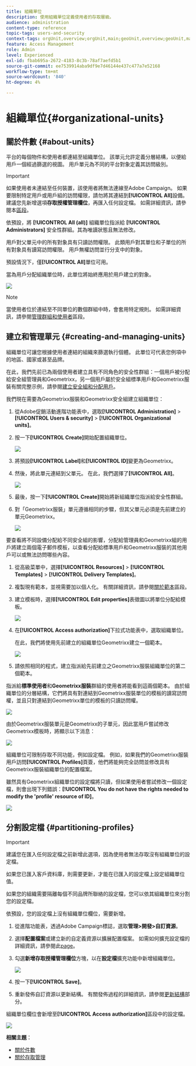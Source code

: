 ```yaml
---
title: 組織單位
description: 使用組織單位定義使用者的存取層級。
audience: administration
content-type: reference
topic-tags: users-and-security
context-tags: orgUnit,overview;orgUnit,main;geoUnit,overview;geoUnit,main
feature: Access Management
role: Admin
level: Experienced
exl-id: fbab695a-2672-4183-8c3b-78af7aefd5b1
source-git-commit: ee7539914aba9df9e7d46144e437c477a7e52168
workflow-type: tm+mt
source-wordcount: '840'
ht-degree: 4%

---
```


# 組織單位{#organizational-units}

## 關於件數 {#about-units}

平台的每個物件和使用者都連結至組織單位。 該單元允許定義分層結構，以便給用戶一個經過篩選的視圖。 用戶單元為不同的平台對象定義其訪問級別。

>[!IMPORTANT]
>
>如果使用者未連結至任何裝置，該使用者將無法連線至Adobe Campaign。 如果要限制特定用戶或用戶組的訪問權限，請勿將其連結到&#x200B;**[!UICONTROL All]**&#x200B;設備。 建議您先新增選項&#x200B;**存取授權管理欄位**，再匯入任何設定檔。 如需詳細資訊，請參閱本[區段](../../administration/using/organizational-units.md#partitioning-profiles)。
>
>依預設，將 **[!UICONTROL All (all)]** 組織單位指派給 **[!UICONTROL Administrators]** 安全性群組。其為唯讀狀態且無法修改。

用戶對父單元中的所有對象具有只讀訪問權限。 此類用戶對其單位和子單位的所有對象具有讀寫訪問權限。 用戶無權訪問並行分支中的對象。

預設情況下，僅&#x200B;**[!UICONTROL All]**&#x200B;單位可用。

當為用戶分配組織單位時，此單位將始終應用於用戶建立的對象。

![](assets/user_management_2.png)

>[!NOTE]
>
>當使用者位於連結至不同單位的數個群組中時，會套用特定規則。 如需詳細資訊，請參閱[管理群組和使用者](../../administration/using/managing-groups-and-users.md)區段。

## 建立和管理單元 {#creating-and-managing-units}

組織單位可讓您根據使用者連結的組織來篩選執行個體。 此單位可代表您例項中的地區、國家或甚至品牌。

在此，我們先前已為兩個使用者建立具有不同角色的安全性群組：一個用戶被分配給安全組管理員和Geometrixx，另一個用戶屬於安全組標準用戶和Geometrixx服裝有關完整示例，請參閱[建立安全組和分配用戶](../../administration/using/managing-groups-and-users.md#creating-a-security-group-and-assigning-users)。

我們現在需要為Geometrixx服裝和Geometrixx安全組建立組織單位：

1. 從Adobe促銷活動進階功能表中，選取&#x200B;**[!UICONTROL Administration]** > **[!UICONTROL Users & security]** > **[!UICONTROL Organizational units]**。
1. 按一下&#x200B;**[!UICONTROL Create]**&#x200B;開始配置組織單位。

   ![](assets/manage_units_1.png)

1. 將預設&#x200B;**[!UICONTROL Label]**&#x200B;和&#x200B;**[!UICONTROL ID]**&#x200B;變更為Geometrixx。
1. 然後，將此單元連結到父單元。 在此，我們選擇了&#x200B;**[!UICONTROL All]**。

   ![](assets/manage_units_2.png)

1. 最後，按一下&#x200B;**[!UICONTROL Create]**&#x200B;開始將新組織單位指派給安全性群組。
1. 對「Geometrixx服裝」單元遵循相同的步驟，但其父單元必須是先前建立的單元Geometrixx。

   ![](assets/manage_units_3.png)

要查看將不同設備分配給不同安全組的影響，分配給管理員和Geometrixx組的用戶將建立兩個電子郵件模板，以查看分配給標準用戶和Geometrixx服裝的其他用戶可以或無法訪問哪些內容。

1. 從高級菜單中，選擇&#x200B;**[!UICONTROL Resources]** > **[!UICONTROL Templates]** > **[!UICONTROL Delivery Templates]**。
1. 複製現有範本，並視需要加以個人化。 有關詳細資訊，請參閱[關於範本](../../start/using/marketing-activity-templates.md)區段。
1. 建立模板時，選擇&#x200B;**[!UICONTROL Edit properties]**&#x200B;表徵圖以將單位分配給模板。

   ![](assets/manage_units_6.png)

1. 在&#x200B;**[!UICONTROL Access authorization]**&#x200B;下拉式功能表中，選取組織單位。

   在此，我們將使用先前建立的組織單位Geometrixx建立一個範本。

   ![](assets/manage_units_5.png)

1. 請依照相同的程式，建立指派給先前建立之Geometrixx服裝組織單位的第二個範本。

指派給&#x200B;**標準使用者**&#x200B;和&#x200B;**Geometrixx服裝**&#x200B;群組的使用者將能看到這兩個範本。 由於組織單位的分層結構，它們將具有對連結到Geometrixx服裝單位的模板的讀寫訪問權，並且只對連結到Geometrixx單位的模板的只讀訪問權。

![](assets/manage_units_7.png)

由於Geometrixx服裝單元是Geometrixx的子單元，因此當用戶嘗試修改Geometrixx模板時，將顯示以下消息：

![](assets/manage_units_8.png)

組織單位可限制存取不同功能，例如設定檔。 例如，如果我們的Geometrixx服裝用戶訪問&#x200B;**[!UICONTROL Profiles]**&#x200B;頁簽，他們將能夠完全訪問並修改具有Geometrixx服裝組織單位的配置檔案。

雖然具有Geometrixx組織單位的設定檔將只讀，但如果使用者嘗試修改一個設定檔，則會出現下列錯誤：**[!UICONTROL You do not have the rights needed to modify the 'profile' resource of ID]**。

![](assets/manage_units_10.png)

## 分割設定檔 {#partitioning-profiles}

>[!IMPORTANT]
>
>建議您在匯入任何設定檔之前新增此選項，因為使用者無法存取沒有組織單位的設定檔。
>
>如果您已匯入客戶資料庫，則需要更新，才能在已匯入的設定檔上設定組織單位值。

如果您的組織需要隔離每個不同品牌所聯絡的設定檔，您可以依其組織單位來分割您的設定檔。

依預設，您的設定檔上沒有組織單位欄位，需要新增。

1. 從進階功能表，透過Adobe Campaign標誌，選取&#x200B;**管理>開發>自訂資源**。
1. 選擇&#x200B;**配置檔案**&#x200B;或建立新的自定義資源以擴展配置檔案。 如需如何擴充設定檔的詳細資訊，請參閱此[page](../../developing/using/extending-the-profile-resource-with-a-new-field.md#step-1--extend-the-profile-resource)。
1. 勾選&#x200B;**新增存取授權管理欄位**&#x200B;方塊，以在&#x200B;**設定檔**&#x200B;擴充功能中新增組織單位。

   ![](assets/user_management_9.png)

1. 按一下&#x200B;**[!UICONTROL Save]**。
1. 重新發佈自訂資源以更新結構。 有關發佈過程的詳細資訊，請參閱[更新結構](../../developing/using/updating-the-database-structure.md)部分。

組織單位欄位會新增至&#x200B;**[!UICONTROL Access authorization]**&#x200B;區段中的設定檔。

![](assets/user_management_10.png)

**相關主題**：

* [關於件數](../../administration/using/organizational-units.md#about-units)
* [關於存取管理](../../administration/using/about-access-management.md)
